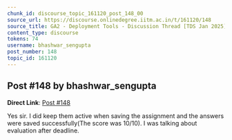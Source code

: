 ```yaml
---
chunk_id: discourse_topic_161120_post_148_00
source_url: https://discourse.onlinedegree.iitm.ac.in/t/161120/148
source_title: GA2 - Deployment Tools - Discussion Thread [TDS Jan 2025]
content_type: discourse
tokens: 74
username: bhashwar_sengupta
post_number: 148
topic_id: 161120
---
```


## Post #148 by bhashwar_sengupta

**Direct Link**: [Post #148](https://discourse.onlinedegree.iitm.ac.in/t/161120/148)

Yes sir. I did keep them active when saving the assignment and the answers were saved successfully(The score was 10/10). I was talking about evaluation after deadline.
